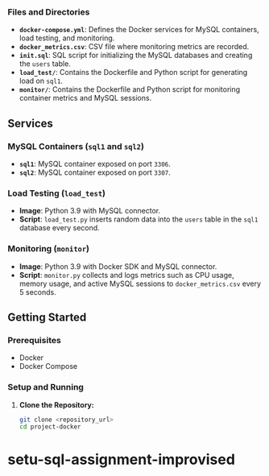 
### Files and Directories

- **`docker-compose.yml`**: Defines the Docker services for MySQL containers, load testing, and monitoring.
- **`docker_metrics.csv`**: CSV file where monitoring metrics are recorded.
- **`init.sql`**: SQL script for initializing the MySQL databases and creating the `users` table.
- **`load_test/`**: Contains the Dockerfile and Python script for generating load on `sql1`.
- **`monitor/`**: Contains the Dockerfile and Python script for monitoring container metrics and MySQL sessions.

## Services

### MySQL Containers (`sql1` and `sql2`)

- **`sql1`**: MySQL container exposed on port `3306`.
- **`sql2`**: MySQL container exposed on port `3307`.

### Load Testing (`load_test`)

- **Image**: Python 3.9 with MySQL connector.
- **Script**: `load_test.py` inserts random data into the `users` table in the `sql1` database every second.

### Monitoring (`monitor`)

- **Image**: Python 3.9 with Docker SDK and MySQL connector.
- **Script**: `monitor.py` collects and logs metrics such as CPU usage, memory usage, and active MySQL sessions to `docker_metrics.csv` every 5 seconds.

## Getting Started

### Prerequisites

- Docker
- Docker Compose

### Setup and Running

1. **Clone the Repository:**
   ```bash
   git clone <repository_url>
   cd project-docker
# setu-sql-assignment-improvised
